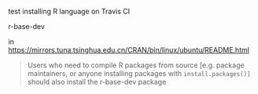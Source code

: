 test installing R language on Travis CI


r-base-dev

in https://mirrors.tuna.tsinghua.edu.cn/CRAN/bin/linux/ubuntu/README.html

> Users who need to compile R packages from source [e.g. package maintainers, or anyone installing packages with `install.packages()]` should also install the r-base-dev package





